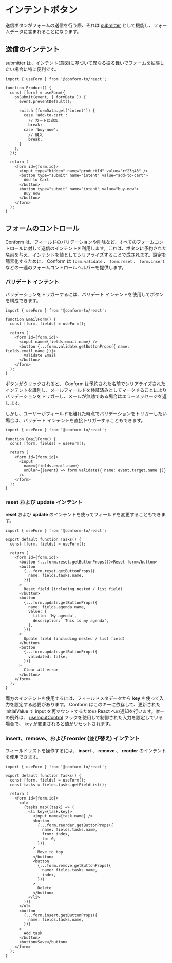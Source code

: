 # インテントボタン

送信ボタンがフォームの送信を行う際、それは [submitter](https://developer.mozilla.org/en-US/docs/Web/API/SubmitEvent/submitter) として機能し、フォームデータに含まれることになります。

## 送信のインテント

submitter は、インテント(意図)に基づいて異なる振る舞いでフォームを拡張したい場合に特に便利です。

```tsx
import { useForm } from '@conform-to/react';

function Product() {
  const [form] = useForm({
    onSubmit(event, { formData }) {
      event.preventDefault();

      switch (formData.get('intent')) {
        case 'add-to-cart':
          // カートに追加
          break;
        case 'buy-now':
          // 購入
          break;
      }
    },
  });

  return (
    <form id={form.id}>
      <input type="hidden" name="productId" value="rf23g43" />
      <button type="submit" name="intent" value="add-to-cart">
        Add to Cart
      </button>
      <button type="submit" name="intent" value="buy-now">
        Buy now
      </button>
    </form>
  );
}
```

## フォームのコントロール

Conform は、フィールドのバリデーションや削除など、すべてのフォームコントロールに対して送信のインテントを利用します。これは、ボタンに予約された名前を与え、インテントを値としてシリアライズすることで成されます。設定を簡素化するために、 Conform は `form.validate` 、 `form.reset` 、 `form.insert` などの一連のフォームコントロールヘルパーを提供します。

### バリデート インテント

バリデーションをトリガーするには、バリデート インテントを使用してボタンを構成できます。

```tsx
import { useForm } from '@conform-to/react';

function EmailForm() {
  const [form, fields] = useForm();

  return (
    <form id={form.id}>
      <input name={fields.email.name} />
      <button {...form.validate.getButtonProps({ name: fields.email.name })}>
        Validate Email
      </button>
    </form>
  );
}
```

ボタンがクリックされると、 Conform は予約された名前でシリアライズされたインテントを識別し、メールフィールドを検証済みとしてマークすることによりバリデーションをトリガーし、メールが無効である場合はエラーメッセージを返します。

しかし、ユーザーがフィールドを離れた時点でバリデーションをトリガーしたい場合は、バリデート インテントを直接トリガーすることもできます。

```tsx
import { useForm } from '@conform-to/react';

function EmailForm() {
  const [form, fields] = useForm();

  return (
    <form id={form.id}>
      <input
        name={fields.email.name}
        onBlur={(event) => form.validate({ name: event.target.name })}
      />
    </form>
  );
}
```

### reset および update インテント

**reset** および **update** のインテントを使ってフィールドを変更することもできます。

```tsx
import { useForm } from '@conform-to/react';

export default function Tasks() {
  const [form, fields] = useForm();

  return (
    <form id={form.id}>
      <button {...form.reset.getButtonProps()}>Reset form</button>
      <button
        {...form.reset.getButtonProps({
          name: fields.tasks.name,
        })}
      >
        Reset field (including nested / list field)
      </button>
      <button
        {...form.update.getButtonProps({
          name: fields.agenda.name,
          value: {
            title: 'My agenda',
            description: 'This is my agenda',
          },
        })}
      >
        Update field (including nested / list field)
      </button>
      <button
        {...form.update.getButtonProps({
          validated: false,
        })}
      >
        Clear all error
      </button>
    </form>
  );
}
```

両方のインテントを使用するには、フィールドメタデータから **key** を使って入力を設定する必要があります。 Conform はこのキーに依存して、更新された initialValue で input を再マウントするための React への通知を行います。唯一の例外は、 [useInputControl](./api/react/useInputControl.md) フックを使用して制御された入力を設定している場合で、 key が変更されると値がリセットされます。

### insert、remove、および reorder (並び替え) インテント

フィールドリストを操作するには、 **insert** 、 **remove** 、 **reorder** のインテントを使用できます。

```tsx
import { useForm } from '@conform-to/react';

export default function Tasks() {
  const [form, fields] = useForm();
  const tasks = fields.tasks.getFieldList();

  return (
    <form id={form.id}>
      <ul>
        {tasks.map((task) => (
          <li key={task.key}>
            <input name={task.name} />
            <button
              {...form.reorder.getButtonProps({
                name: fields.tasks.name,
                from: index,
                to: 0,
              })}
            >
              Move to top
            </button>
            <button
              {...form.remove.getButtonProps({
                name: fields.tasks.name,
                index,
              })}
            >
              Delete
            </button>
          </li>
        ))}
      </ul>
      <button
        {...form.insert.getButtonProps({
          name: fields.tasks.name,
        })}
      >
        Add task
      </button>
      <button>Save</button>
    </form>
  );
}
```
